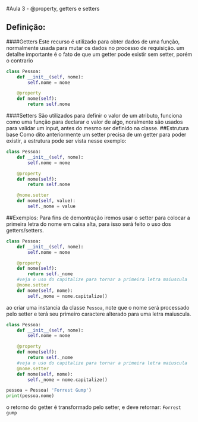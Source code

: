 #Aula 3 - @property, getters e setters

## Definição:
####Getters
Este recurso é utilizado para obter dados de uma função, normalmente usada para mutar os dados no processo de requisição.
um detalhe importante é o fato de que um getter pode existir sem setter, porém o contrario 

```python
class Pessoa:
    def __init__(self, nome):
        self.nome = nome

    @property
    def nome(self):
        return self.nome
```

####Setters
São utilizados para definir o valor de um atributo, funciona como uma função
para declarar o valor de algo, noralmente são usados para validar um input, antes do mesmo ser definido na classe.
##Estrutura base
Como dito anteriormente um setter precisa de um getter para poder existir, a estrutura pode ser vista nesse exemplo:
```python
class Pessoa:
    def __init__(self, nome):
        self.nome = nome

    @property
    def nome(self):
        return self.nome

    @nome.setter
    def nome(self, value):
        self._nome = value
```

##Exemplos:
Para fins de demontração iremos usar o setter para colocar a primeira letra do nome em caixa alta,
para isso será feito o uso dos getters/setters.

```python
class Pessoa:
    def __init__(self, nome):
        self.nome = nome

    @property
    def nome(self):
        return self._nome
    #veja o uso do capitalize para tornar a primeira letra maiuscula
    @nome.setter
    def nome(self, nome):
        self._nome = nome.capitalize()
```
ao criar uma instancia da classe ```Pessoa```, note que o nome será processado pelo setter e terá seu primeiro caractere
alterado para uma letra maiuscula.

```python
class Pessoa:
    def __init__(self, nome):
        self.nome = nome

    @property
    def nome(self):
        return self._nome
    #veja o uso do capitalize para tornar a primeira letra maiuscula
    @nome.setter
    def nome(self, nome):
        self._nome = nome.capitalize()

pessoa = Pessoa( 'Forrest Gump')
print(pessoa.nome)
```
o retorno do getter é transformado pelo setter, e deve retornar:
```Forrest gump```